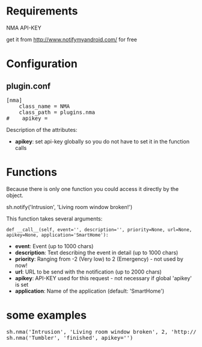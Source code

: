# Requirements

NMA API-KEY

get it from http://www.notifymyandroid.com/ for free

# Configuration

## plugin.conf

<pre>
[nma]
    class_name = NMA
    class_path = plugins.nma
#    apikey = <your-api-key>
</pre>

Description of the attributes:

* __apikey__: set api-key globally so you do not have to set it in the function calls

# Functions

Because there is only one function you could access it directly by the object. 

sh.notify('Intrusion', 'Living room window broken!')

This function takes several arguments:

    def __call__(self, event='', description='', priority=None, url=None, apikey=None, application='SmartHome'):
* __event__: Event (up to 1000 chars)
* __description__: Text describing the event in detail (up to 1000 chars)
* __priority__: Ranging from -2 (Very low) to 2 (Emergency) - not used by now! 
* __url__: URL to be send with the notification (up to 2000 chars)
* __apikey__: API-KEY used for this request - not necessary if global 'apikey' is set
* __application__: Name of the application (default: 'SmartHome')
 
# some examples
<pre>
sh.nma('Intrusion', 'Living room window broken', 2, 'http://yourvisu.com/')
sh.nma('Tumbler', 'finished', apikey='<your-api-key>')
</pre>

